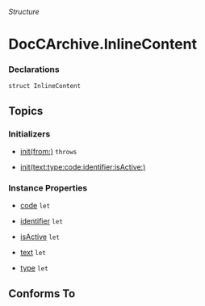 *Structure*

# DocCArchive.InlineContent

### Declarations

```
struct InlineContent
```

## Topics

### Initializers

- [init(from:)](../../docs/docc2md/doccarchive/inlinecontent/init(from:).md) `throws`



- [init(text:type:code:identifier:isActive:)](../../docs/docc2md/doccarchive/inlinecontent/init(text:type:code:identifier:isactive:).md)




### Instance Properties

- [code](../../docs/docc2md/doccarchive/inlinecontent/code.md) `let`



- [identifier](../../docs/docc2md/doccarchive/inlinecontent/identifier.md) `let`



- [isActive](../../docs/docc2md/doccarchive/inlinecontent/isactive.md) `let`



- [text](../../docs/docc2md/doccarchive/inlinecontent/text.md) `let`



- [type](../../docs/docc2md/doccarchive/inlinecontent/type.md) `let`




## Conforms To


